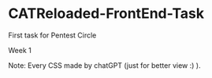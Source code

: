 # CATReloaded-FrontEnd-Task
First task for Pentest Circle


Week 1

Note: Every CSS made by chatGPT (just for better view :) ).
